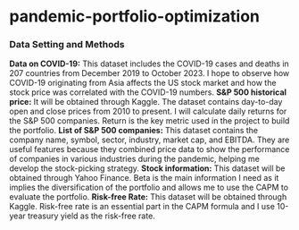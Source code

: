 # pandemic-portfolio-optimization
### Data Setting and Methods
**Data on COVID-19:** This dataset includes the COVID-19 cases and deaths in 207 countries from December 2019 to October 2023. I hope to observe how COVID-19 originating from Asia affects the US stock market and how the stock price was correlated with the COVID-19 numbers.
**S&P 500 historical price:** It will be obtained through Kaggle. The dataset contains day-to-day open and close prices from 2010 to present. I will calculate daily returns for the S&P 500 companies. Return is the key metric used in the project to build the portfolio.
**List of S&P 500 companies:** This dataset contains the company name, symbol, sector, industry, market cap, and EBITDA. They are useful features because they combined price data to show the performance of companies in various industries during the pandemic, helping me develop the stock-picking strategy.
**Stock information:** This dataset will be obtained through Yahoo Finance. Beta is the main information I need as it implies the diversification of the portfolio and allows me to use the CAPM to evaluate the portfolio.
**Risk-free Rate:** This dataset will be obtained through Kaggle. Risk-free rate is an essential part in the CAPM formula and I use 10-year treasury yield as the risk-free rate.
